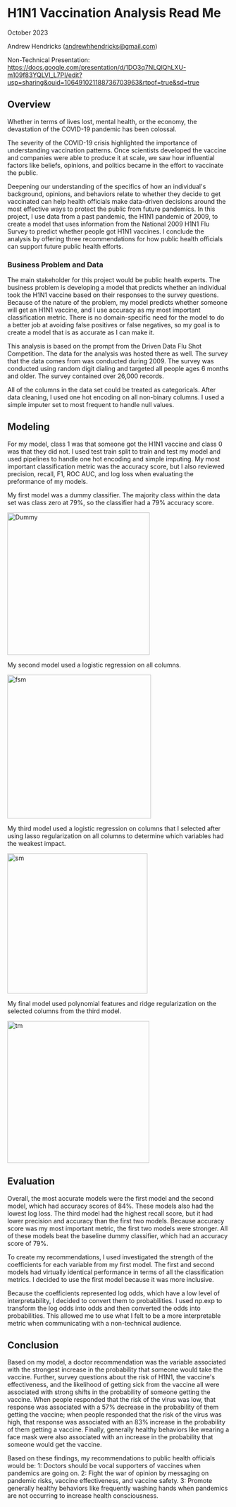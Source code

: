 
# H1N1 Vaccination Analysis Read Me

October 2023

Andrew Hendricks (andrewhhendricks@gmail.com)

Non-Technical Presentation: https://docs.google.com/presentation/d/1DO3q7NLQlQhLXU-m109f83YQLVI_L7PI/edit?usp=sharing&ouid=106491021188736703963&rtpof=true&sd=true


## Overview

Whether in terms of lives lost, mental health, or the economy, the devastation of the COVID-19 pandemic has been colossal.

The severity of the COVID-19 crisis highlighted the importance of understanding vaccination patterns. Once scientists developed the vaccine and companies were able to produce it at scale, we saw how influential factors like beliefs, opinions, and politics became in the effort to vaccinate the public.

Deepening our understanding of the specifics of how an individual's background, opinions, and behaviors relate to whether they decide to get vaccinated can help health officials make data-driven decisions around the most effective ways to protect the public from future pandemics. In this project, I use data from a past pandemic, the H1N1 pandemic of 2009, to create a model that uses information from the National 2009 H1N1 Flu Survey to predict whether people got H1N1 vaccines. I conclude the analysis by offering three recommendations for how public health officials can support future public health efforts.

### Business Problem and Data

The main stakeholder for this project would be public health experts. The business problem is developing a model that predicts whether an individual took the H1N1 vaccine based on their responses to the survey questions.  Because of the nature of the problem, my model predicts whether someone will get an H1N1 vaccine, and I use accuracy as my most important classification metric. There is no domain-specific need for the model to do a better job at avoiding false positives or false negatives, so my goal is to create a model that is as accurate as I can make it.

This analysis is based on the prompt from the Driven Data Flu Shot Competition. The data for the analysis was hosted there as well. The survey that the data comes from was conducted during 2009. The survey was conducted using random digit dialing and targeted all people ages 6 months and older. The survey contained over 26,000 records.

All of the columns in the data set could be treated as categoricals. After data cleaning, I used one hot encoding on all non-binary columns. I used a simple imputer set to most frequent to handle null values.


## Modeling

For my model, class 1 was that someone got the H1N1 vaccine and class 0 was that they did not. I used test train split to train and test my model and used pipelines to handle one hot encoding and simple imputing.  My most important classification metric was the accuracy score, but I also reviewed precision, recall, F1, ROC AUC, and log loss when evaluating the preformance of my models.

My first model was a dummy classifier. The majority class within the data set was class zero at 79%, so the classifier had a 79% accuracy score.

<img width="323" alt="Dummy" src="https://github.com/ahendricks2/dsc-phase-3-project-v3/assets/141271148/d996b78c-3b57-4571-abb9-648d9ef5b798">

My second model used a logistic regression on all columns.

<img width="326" alt="fsm" src="https://github.com/ahendricks2/dsc-phase-3-project-v3/assets/141271148/c4a42663-b994-4055-a791-7e4404d71dcf">

My third model used a logistic regression on columns that I selected after using lasso regularization on all columns to determine which variables had the weakest impact.

<img width="318" alt="sm" src="https://github.com/ahendricks2/dsc-phase-3-project-v3/assets/141271148/cf66ace8-07db-4839-9262-3a1a7f6d62a5">

My final model used polynomial features and ridge regularization on the selected columns from the third model.

<img width="322" alt="tm" src="https://github.com/ahendricks2/dsc-phase-3-project-v3/assets/141271148/030eccf5-2fef-49f6-b8b7-7a202eeb6a35">

## Evaluation

Overall, the most accurate models were the first model and the second model, which had accuracy scores of 84%. These models also had the lowest log loss. The third model had the highest recall score, but it had lower precision and accuracy than the first two models. Because accuracy score was my most important metric, the first two models were stronger. All of these models beat the baseline dummy classifier, which had an accuracy score of 79%. 

To create my recommendations, I used investigated the strength of the coefficients for each variable from my first model. The first and second models had virtually identical performance in terms of all the classification metrics. I decided to use the first model because it was more inclusive.

Because the coefficients represented log odds, which have a low level of interpretability, I decided to convert them to probabilities. I used np.exp to transform the log odds into odds and then converted the odds into probabilities. This allowed me to use what I felt to be a more interpretable metric when communicating with a non-technical audience.


## Conclusion

Based on my model, a doctor recommendation was the variable associated with the strongest increase in the probability that someone would take the vaccine. Further, survey questions about the risk of H1N1, the vaccine's effectiveness, and the likelihood of getting sick from the vaccine all were associated with strong shifts in the probability of someone getting the vaccine. When people responded that the risk of the virus was low, that response was associated with a 57% decrease in the probability of them getting the vaccine; when people responded that the risk of the virus was high, that response was associated with an 83% increase in the probability of them getting a vaccine. Finally, generally healthy behaviors like wearing a face mask were also associated with an increase in the probability that someone would get the vaccine.

Based on these findings, my recommendations to public health officials would be: 1: Doctors should be vocal supporters of vaccines when pandemics are going on. 2: Fight the war of opinion by messaging on pandemic risks, vaccine effectiveness, and vaccine safety. 3: Promote generally healthy behaviors like frequently washing hands when pandemics are not occurring to increase health consciousness.
